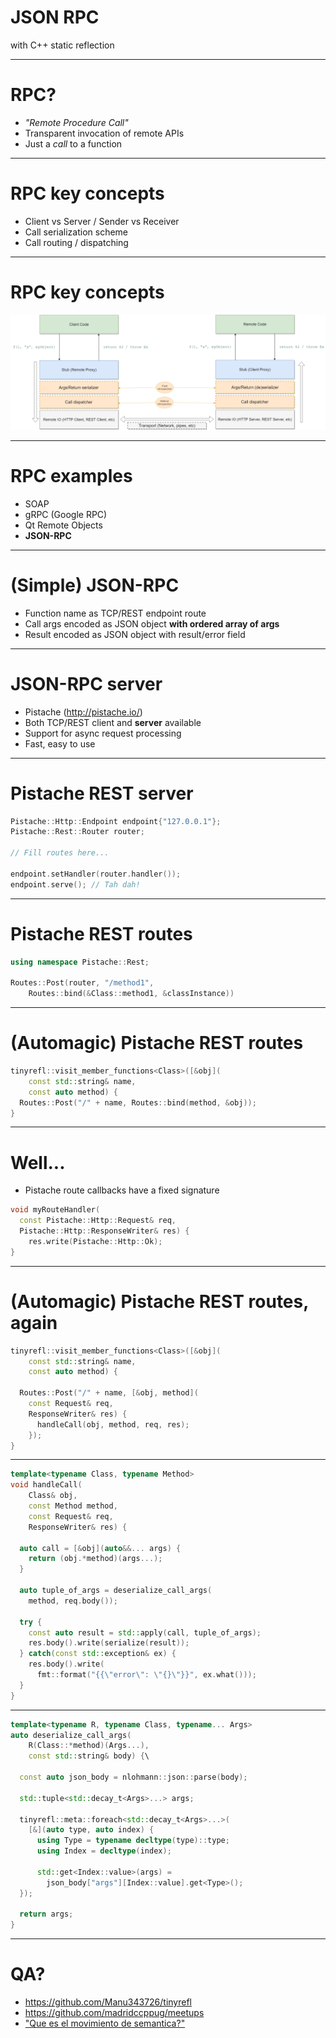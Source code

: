 <!-- $theme: default -->
<!-- footer: manuel@by.com.es - www.by.com.es - "JSON RPC with C++ static reflection" Madrid C/C++ User Group Feb 2019-->

JSON RPC
========

with C++ static reflection

---

RPC?
====

 - *"Remote Procedure Call"*
 - Transparent invocation of remote APIs
 - Just a *call* to a function

---

RPC key concepts
================

 - Client vs Server / Sender vs Receiver
 - Call serialization scheme
 - Call routing / dispatching

---
RPC key concepts
================

![](RPC.png)

---

RPC examples
============

 - SOAP
 - gRPC (Google RPC)
 - Qt Remote Objects
 - **JSON-RPC**

---


(Simple) JSON-RPC
=================

 - Function name as TCP/REST endpoint route
 - Call args encoded as JSON object **with ordered array of args**
 - Result encoded as JSON object with result/error field

---

JSON-RPC server
===============

 - Pistache (http://pistache.io/)
 - Both TCP/REST client and **server** available
 - Support for async request processing
 - Fast, easy to use

---

Pistache REST server
====================

``` cpp
Pistache::Http::Endpoint endpoint{"127.0.0.1"};
Pistache::Rest::Router router;

// Fill routes here...

endpoint.setHandler(router.handler());
endpoint.serve(); // Tah dah!
```

---

Pistache REST routes
====================

``` cpp
using namespace Pistache::Rest;

Routes::Post(router, "/method1",
    Routes::bind(&Class::method1, &classInstance))
```

---

(Automagic) Pistache REST routes
================================

``` cpp
tinyrefl::visit_member_functions<Class>([&obj](
    const std::string& name,
    const auto method) {
  Routes::Post("/" + name, Routes::bind(method, &obj));   
}
```

---

Well...
=======

 - Pistache route callbacks have a fixed signature

``` cpp
void myRouteHandler(
  const Pistache::Http::Request& req,
  Pistache::Http::ResponseWriter& res) {
    res.write(Pistache::Http::Ok);  
}
```

---

(Automagic) Pistache REST routes, again
=======================================

``` cpp
tinyrefl::visit_member_functions<Class>([&obj](
    const std::string& name,
    const auto method) {
    
  Routes::Post("/" + name, [&obj, method](
    const Request& req,
    ResponseWriter& res) {
      handleCall(obj, method, req, res);
    });   
}
```

---

``` cpp
template<typename Class, typename Method>
void handleCall(
    Class& obj,
    const Method method,
    const Request& req,
    ResponseWriter& res) {
    
  auto call = [&obj](auto&&... args) {
    return (obj.*method)(args...);
  }
 
  auto tuple_of_args = deserialize_call_args(
    method, req.body());
   
  try {
    const auto result = std::apply(call, tuple_of_args);
    res.body().write(serialize(result));
  } catch(const std::exception& ex) {
    res.body().write(
      fmt::format("{{\"error\": \"{}\"}}", ex.what())); 
  }
}
```

---

``` cpp
template<typename R, typename Class, typename... Args>
auto deserialize_call_args(
    R(Class::*method)(Args...),
    const std::string& body) {\

  const auto json_body = nlohmann::json::parse(body);
  
  std::tuple<std::decay_t<Args>...> args;
  
  tinyrefl::meta::foreach<std::decay_t<Args>...>(
    [&](auto type, auto index) {
      using Type = typename decltype(type)::type;
      using Index = decltype(index);
    
      std::get<Index::value>(args) = 
        json_body["args"][Index::value].get<Type>();
  });
  
  return args;
}
```

---

QA?
===

 - https://github.com/Manu343726/tinyrefl
 - https://github.com/madridccppug/meetups
 - ["Que es el movimiento de semantica?"](https://www.google.com/search?q=movimiento+de+semantica&oq=movimiento+de+semantica&aqs=chrome..69i57.3718j0j7&sourceid=chrome&ie=UTF-8)
